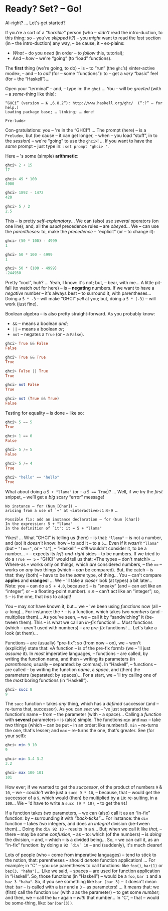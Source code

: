 # Ready? Set? – Go!

Al-right? … Let's get started?

If you’re a sort of a _“horrible”_ person (who – *didn't* read the intro-duction, to this thing; so – you’ve *skipped* it?) – you *might* want to read the *last* section (in – the intro-duction) any way, – be cause, it – ex-plains: 
- *What* – do you *need* (in order – to *follow* this, tutorial);
- And – *how* – we're “going” (to “load” functions).

The **first** thing (we're going, to do) – is – to “run” (the `ghc`’s) «inter-active mode», – and – to *call* (for – some “functions”): to – get a *very* “basic” feel (for – the “Haskell”)…

Open your “terminal” – and, – type in: the `ghci` … You – will be *greeted* (with – a *some*-thing like this): 

```text
“GHCi” (version – № „6.8.2“): http://www.haskell.org/ghc/  (“:?” – for help.)
Loading package base; … linking; … done!  

Pre-lude>  
```

Con-gratulations: you – 're in the “GHCI”! … The prompt (here) – is a `Prelude>`, but (be cause – it can get longer, – when – you load “stuff”, in to the *session*) – we're “going” to use the `ghci>`! … If you want to have the *same* prompt – just type in: `:set prompt "ghci> "`.

Here – 's some (simple) **arithmetic**:

```haskell
ghci> 2 + 15  
17  

ghci> 49 * 100  
4900  

ghci> 1892 - 1472  
420  

ghci> 5 / 2  
2.5  
```

This – is pretty *self-explanatory*… We can (also) use *several* operators (on one line); and, all the *usual* precedence rules – are *obeyed*… We – can use the *parentheses*: to, make the *precedence* – “explicit” (or – to change it):

```haskell
ghci> (50 * 100) - 4999  
1  

ghci> 50 * 100 - 4999  
1  

ghci> 50 * (100 - 4999)  
-244950  
```

Pretty “cool”, huh? … Yeah, I know: it's not; but, – bear, with me… A little pit-fall (to watch *out* for here) – is – **negating** numbers. If we want to have a *negative* number –
it's always best – to surround it, with parentheses… Doing a `5 * -3` – will make “GHCI” *yell* at you; but, doing a `5 * (-3)` – will work (just fine). 

Boolean algebra – is also pretty straight-forward. As you probably know: 
- `&&` – means a boolean _and_;
- `||` – means a boolean _or_;
- `not` – negates a `True` (or – a `False`).


```haskell
ghci> True && False  
False  

ghci> True && True  
True  

ghci> False || True  
True   

ghci> not False  
True  

ghci> not (True && True)  
False
```

Testing for equality – is done – like so:

 ```haskell
ghci> 5 == 5  
True  

ghci> 1 == 0  
False  

ghci> 5 /= 5  
False  

ghci> 5 /= 4  
True  

ghci> "hello" == "hello"  
True   
```

What about doing a `5 + "llama"` (or – a `5 == True`)? … Well, if we try the *first* snippet, – we’ll get a *big* scary “error” message!

```text
No instance – for (Num [Char]) –
arising from a use of `+' at <interactive>:1:0-9 …

Possible fix: add an instance declaration – for (Num [Char])  
In the expression: 5 + "llama"  
In the definition of `it': it = 5 + "llama"   
```

Yikes! … What “GHCI” is telling us (here) – is that: `"llama"` – is not a number, and (so) it *doesn't* know: how – to add it – to a `5`… Even if it *wasn't* `"llama"` (but – `"four"`, or – `"4"`), – “Haskell” – *still* wouldn't consider it, to be a number… `+` – expects its *left-and-right* sides – to be numbers. If we tried to do a `True == 5` – “GHCI” would tell us that: «The types – don't match!» … Where-as `+` works only on things, which *are* considered numbers, – the `==` – works on *any* two things (which – *can* be compared). But, the catch – is that: they (both) – have to be the *same* type, of thing… You – can't compare **apples** and **oranges**! … We – 'll take a *closer* look (at types) a bit later… Note: you – can do a `5 + 4.0`, because `5` – is “sneaky” (and – can act like an “integer”, or – a floating-point number). `4.0` – can't act like an “integer”; so, `5` – is the one, that *has* to adapt!

You – may *not* have known it, but… we – 've been using *functions* now (all – a-long)… For instance: the `*` – is a function, which takes two *numbers* (and – multiplies them)… As you've seen, – we – call it by “sandwiching” it (be-tween them). This – is what we call an _in-fix_ function! … Most functions (which – *aren't* used with numbers) – are _pre-fix_
functions! … Let's take a look (at them)…

Functions – are (usually) “pre-fix”; so (from now – on), we  – won't (explicitly) state that: «A function – is of the pre-fix form!» (we – 'll just *assume* it). In *most* imperative languages, – functions – are called, by writing the function name, and then –  writing its parameters (in *parentheses*; usually – separated: by commas). In “Haskell”, – functions – are called – by writing the function *name*, a *space*, and (then) the parameters (separated: by spaces)… For a start,  we – 'll try calling one of the *most* boring functions (in “Haskell”). 

```haskell
ghci> succ 8  
9   
```

The `succ` function – takes *any* thing, which has a *defined* successor (and – re-turns that, successor). As you can *see*: we – ’ve just separated the function’s name – from – the parameter (with – a space)… Calling a *function* with **several** parameters – is (also) simple. The functions `min` and `max`  – take *two* things (which – can be put – in an order: like numbers!). `min` – re-turns the one, that's lesser; and `max` – re-turns the one, that's greater. See (for your self): 

```haskell
ghci> min 9 10  
9  

ghci> min 3.4 3.2  
3.2  

ghci> max 100 101  
101   
```

How ever; if we wanted to get the *successor*, of the product of numbers `9` & `10`, – we – *couldn't* write just a `succ 9 * 10`, – because, that – would get the successor of a `9`, which would (then) be multiplied by a `10`: re-sulting, in a `100`… We – 'd have to write a `succ (9 * 10)`, – to get the `91`!

If a function takes *two* parameters, – we can (also) call it as an “in-fix” function: by – surrounding it with *“back-ticks”*… For instance: the `div` function – takes *two* integers, and does an *integral* division (be-tween them)… Doing the `div 92 10` – results in a `9`… But; when we call it like *that*, – there – may be some *confusion*, – as – to: which (of the numbers) – is *doing* the division, – and, – which – is a divided being… So, – we can call it, as an “in-fix” function: by doing a ``92 `div` 10`` – and (suddenly), it's much clearer!

Lots of people (who – come from imperative languages) – tend to stick to the notion, that: parentheses – should *denote* function application! … For example; in “C” – you use parentheses to call functions: like `foo()`, `bar(1)` or `baz(3, "haha")`… Like we said, – spaces – are used for function application in “Haskell”. So, those functions (in “Haskell”) – would be a `foo`, `bar 1` and a `baz 3 "haha"`. So, if you see something like `bar (bar 3)` – it doesn't mean that: `bar` – is called with a `bar` and a `3` – as parameters! … It means that: we (first) call the function `bar` (with `3` as the parameter) – to get some *number*; and then, we – call the `bar` again – *with* that number… In “C”, – that – would be some-thing, like: `bar(bar(3))`.